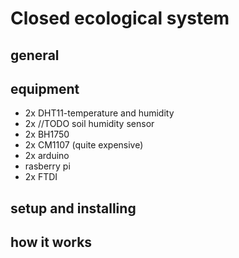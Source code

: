 # Closed ecological system
general
--------------------------------------------
equipment 
---------------------------------------------

- 2x DHT11-temperature and humidity 
- 2x //TODO soil humidity sensor
- 2x BH1750 
- 2x CM1107 (quite expensive)
- 2x arduino 
- rasberry pi 
- 2x FTDI

setup and installing
-------------------------------------------
how it works
--------------------------------------------
